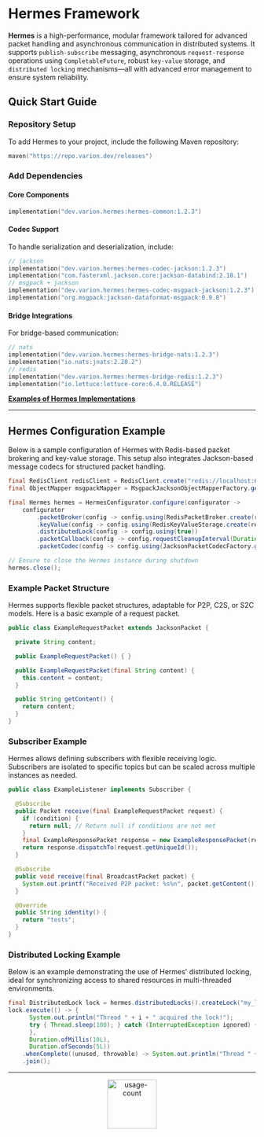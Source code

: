 # **Hermes Framework**

**Hermes** is a high-performance, modular framework tailored for advanced packet handling and asynchronous communication in distributed systems. It supports `publish-subscribe` messaging, asynchronous `request-response` operations using `CompletableFuture`, robust `key-value` storage, and `distributed locking` mechanisms—all with advanced error management to ensure system reliability.

## **Quick Start Guide**

### **Repository Setup**

To add Hermes to your project, include the following Maven repository:

```kotlin
maven("https://repo.varion.dev/releases")
```

### **Add Dependencies**

#### Core Components

```kotlin
implementation("dev.varion.hermes:hermes-common:1.2.3")
```

#### Codec Support

To handle serialization and deserialization, include:

```kotlin
// jackson
implementation("dev.varion.hermes:hermes-codec-jackson:1.2.3")
implementation("com.fasterxml.jackson.core:jackson-databind:2.18.1")
// msgpack + jackson
implementation("dev.varion.hermes:hermes-codec-msgpack-jackson:1.2.3")
implementation("org.msgpack:jackson-dataformat-msgpack:0.9.8")
```

#### Bridge Integrations

For bridge-based communication:

```kotlin
// nats
implementation("dev.varion.hermes:hermes-bridge-nats:1.2.3")
implementation("io.nats:jnats:2.20.2")
// redis
implementation("dev.varion.hermes:hermes-bridge-redis:1.2.3")
implementation("io.lettuce:lettuce-core:6.4.0.RELEASE")
```

[**Examples of Hermes Implementations**](hermes-common/test)

---

## **Hermes Configuration Example**

Below is a sample configuration of Hermes with Redis-based packet brokering and key-value storage. This setup also integrates Jackson-based message codecs for structured packet handling.

```java
final RedisClient redisClient = RedisClient.create("redis://localhost:6379");
final ObjectMapper msgpackMapper = MsgpackJacksonObjectMapperFactory.getMsgpackJacksonObjectMapper();

final Hermes hermes = HermesConfigurator.configure(configurator ->
    configurator
        .packetBroker(config -> config.using(RedisPacketBroker.create(redisClient)))
        .keyValue(config -> config.using(RedisKeyValueStorage.create(redisClient)))
        .distributedLock(config -> config.using(true))
        .packetCallback(config -> config.requestCleanupInterval(Duration.ofSeconds(10L)))
        .packetCodec(config -> config.using(JacksonPacketCodecFactory.getJacksonPacketCodec(msgpackMapper))));

// Ensure to close the Hermes instance during shutdown
hermes.close();
```

### **Example Packet Structure**

Hermes supports flexible packet structures, adaptable for P2P, C2S, or S2C models. Here is a basic example of a request packet.

```java
public class ExampleRequestPacket extends JacksonPacket {

  private String content;

  public ExampleRequestPacket() { }

  public ExampleRequestPacket(final String content) {
    this.content = content;
  }

  public String getContent() {
    return content;
  }
}
```

### **Subscriber Example**

Hermes allows defining subscribers with flexible receiving logic. Subscribers are isolated to specific topics but can be scaled across multiple instances as needed.

```java
public class ExampleListener implements Subscriber {

  @Subscribe
  public Packet receive(final ExampleRequestPacket request) {
    if (condition) {
      return null; // Return null if conditions are not met
    }
    final ExampleResponsePacket response = new ExampleResponsePacket(request.getContent() + " Pong!");
    return response.dispatchTo(request.getUniqueId());
  }

  @Subscribe
  public void receive(final BroadcastPacket packet) {
    System.out.printf("Received P2P packet: %s%n", packet.getContent());
  }

  @Override
  public String identity() {
    return "tests";
  }
}
```

### **Distributed Locking Example**

Below is an example demonstrating the use of Hermes' distributed locking, ideal for synchronizing access to shared resources in multi-threaded environments.

```java
final DistributedLock lock = hermes.distributedLocks().createLock("my_lock");
lock.execute(() -> {
      System.out.println("Thread " + i + " acquired the lock!");
      try { Thread.sleep(100); } catch (InterruptedException ignored) {}
      },
      Duration.ofMillis(10L),
      Duration.ofSeconds(5L))
    .whenComplete((unused, throwable) -> System.out.println("Thread " + i + " released the lock!"))
    .join();
```

---

<p align="center">
  <img height="100em" src="https://count.getloli.com/get/@:awa?theme=rule33" alt="usage-count"/>
</p>